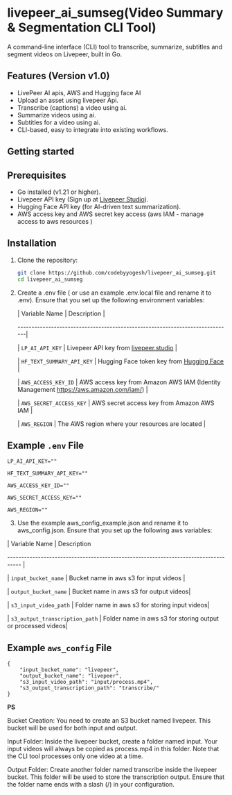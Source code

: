 # livepeer_ai_sumseg(Video Summary & Segmentation CLI Tool)

A command-line interface (CLI) tool to transcribe, summarize, subtitles and segment videos on Livepeer, built in Go.

## Features (Version v1.0)

- LivePeer AI apis, AWS and Hugging face AI
- Upload an asset using livepeer Api.
- Transcribe (captions) a video using ai.
- Summarize videos using ai.
- Subtitles for a video using ai.
- CLI-based, easy to integrate into existing workflows.

## Getting started

## Prerequisites

- Go installed (v1.21 or higher).
- Livepeer API key (Sign up at [Livepeer Studio](https://livepeer.com)).
- Hugging Face API key (for AI-driven text summarization).
- AWS access key and AWS secret key access (aws IAM - manage access to aws resources )

## Installation

1. Clone the repository:
   ```bash
   git clone https://github.com/codebyyogesh/livepeer_ai_sumseg.git
   cd livepeer_ai_sumseg
   ```
2. Create a .env file ( or use an example .env.local file and rename it to .env). Ensure that you set up the following environment variables:

   | Variable Name | Description |

   -----------------------------------------------------------------------------|

   | `LP_AI_API_KEY` | Livepeer API key from [livepeer.studio](https://livepeer.studio) |

   | `HF_TEXT_SUMMARY_API_KEY` | Hugging Face token key from [Hugging Face](https://huggingface.co/) |

   | `AWS_ACCESS_KEY_ID` | AWS access key from Amazon AWS IAM (Identity Management https://aws.amazon.com/iam/) |

   | `AWS_SECRET_ACCESS_KEY` | AWS secret access key from Amazon AWS IAM |

   | `AWS_REGION` | The AWS region where your resources are located |

## Example `.env` File

```
LP_AI_API_KEY=""

HF_TEXT_SUMMARY_API_KEY=""

AWS_ACCESS_KEY_ID=""

AWS_SECRET_ACCESS_KEY=""

AWS_REGION=""

```

3.  Use the example aws_config_example.json and rename it to aws_config.json. Ensure that you set up the following aws variables:

| Variable Name | Description

----------------------------------------------------------------------------------- |

| `input_bucket_name` | Bucket name in aws s3 for input videos |

| `output_bucket_name` | Bucket name in aws s3 for output videos|

| `s3_input_video_path` | Folder name in aws s3 for storing input videos|

| `s3_output_transcription_path` | Folder name in aws s3 for storing output or processed videos|

## Example `aws_config` File

```
{
    "input_bucket_name": "livepeer",
    "output_bucket_name": "livepeer",
    "s3_input_video_path": "input/process.mp4",
    "s3_output_transcription_path": "transcribe/"
}
```

**PS**

Bucket Creation: You need to create an S3 bucket named livepeer. This bucket will be used for both input and output.

Input Folder: Inside the livepeer bucket, create a folder named input. Your input videos will always be copied as process.mp4 in this folder. Note that the CLI tool processes only one video at a time.

Output Folder: Create another folder named transcribe inside the livepeer bucket. This folder will be used to store the transcription output. Ensure that the folder name ends with a slash (/) in your configuration.
